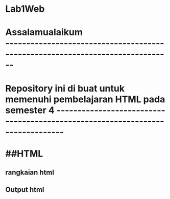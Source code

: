 # Lab1Web
<h1>Assalamualaikum
<br>
------------------------------------------------------------------------------
<h1> Repository ini di buat untuk memenuhi pembelajaran HTML pada semester 4 
------------------------------------------------------------------------------
<br>
<br>
##HTML
<br>
<h2>rangkaian html
<br>
<h2>Output html
<br>

